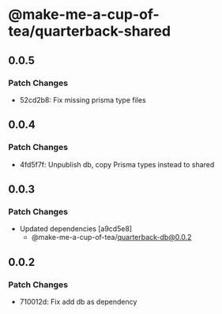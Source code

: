 # @make-me-a-cup-of-tea/quarterback-shared

## 0.0.5

### Patch Changes

- 52cd2b8: Fix missing prisma type files

## 0.0.4

### Patch Changes

- 4fd5f7f: Unpublish db, copy Prisma types instead to shared

## 0.0.3

### Patch Changes

- Updated dependencies [a9cd5e8]
  - @make-me-a-cup-of-tea/quarterback-db@0.0.2

## 0.0.2

### Patch Changes

- 710012d: Fix add db as dependency
